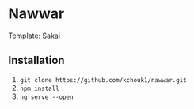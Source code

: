 # Nawwar
Template: [Sakai](https://www.primefaces.org/sakai-ng/#/)

## Installation
1. `git clone https://github.com/kchouk1/nawwar.git`
2. `npm install`
3. `ng serve --open`

